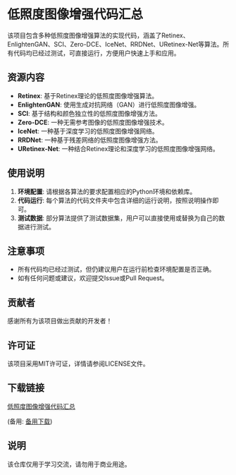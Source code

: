 # 低照度图像增强代码汇总

该项目包含多种低照度图像增强算法的实现代码，涵盖了Retinex、EnlightenGAN、SCI、Zero-DCE、IceNet、RRDNet、URetinex-Net等算法。所有代码均已经过测试，可直接运行，方便用户快速上手和应用。

## 资源内容

- **Retinex**: 基于Retinex理论的低照度图像增强算法。
- **EnlightenGAN**: 使用生成对抗网络（GAN）进行低照度图像增强。
- **SCI**: 基于结构和颜色独立性的低照度图像增强方法。
- **Zero-DCE**: 一种无需参考图像的低照度图像增强技术。
- **IceNet**: 一种基于深度学习的低照度图像增强网络。
- **RRDNet**: 一种基于残差网络的低照度图像增强方法。
- **URetinex-Net**: 一种结合Retinex理论和深度学习的低照度图像增强网络。

## 使用说明

1. **环境配置**: 请根据各算法的要求配置相应的Python环境和依赖库。
2. **代码运行**: 每个算法的代码文件夹中包含详细的运行说明，按照说明操作即可。
3. **测试数据**: 部分算法提供了测试数据集，用户可以直接使用或替换为自己的数据进行测试。

## 注意事项

- 所有代码均已经过测试，但仍建议用户在运行前检查环境配置是否正确。
- 如有任何问题或建议，欢迎提交Issue或Pull Request。

## 贡献者

感谢所有为该项目做出贡献的开发者！

## 许可证

该项目采用MIT许可证，详情请参阅LICENSE文件。

## 下载链接
[低照度图像增强代码汇总](https://pan.quark.cn/s/4dfbfbe293b7) 

(备用: [备用下载](https://pan.baidu.com/s/1f1xE9NZ-_wvFLlVO2mwlSA?pwd=1234))

## 说明

该仓库仅用于学习交流，请勿用于商业用途。
